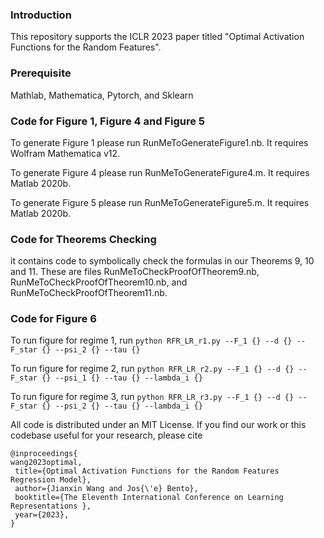 
### Introduction
This repository supports the ICLR 2023 paper titled "Optimal Activation Functions for the Random Features".

### Prerequisite
Mathlab, Mathematica, Pytorch, and Sklearn

### Code for Figure 1, Figure 4 and Figure 5
To generate Figure 1 please run RunMeToGenerateFigure1.nb. It requires Wolfram Mathematica v12.	

To generate Figure 4 please run RunMeToGenerateFigure4.m. It requires Matlab 2020b.	

To generate Figure 5 please run RunMeToGenerateFigure5.m. It requires Matlab 2020b.	

### Code for Theorems Checking
it contains code to symbolically check the formulas in our Theorems 9, 10 and 11.
These are files RunMeToCheckProofOfTheorem9.nb, RunMeToCheckProofOfTheorem10.nb, and RunMeToCheckProofOfTheorem11.nb.

### Code for Figure 6
To run figure for regime 1, run
`python RFR_LR_r1.py --F_1 {} --d {} --F_star {} --psi_2 {} --tau {}`

To run figure for regime 2, run
`python RFR_LR_r2.py --F_1 {} --d {} --F_star {} --psi_1 {} --tau {} --lambda_i {}`

To run figure for regime 3, run
`python RFR_LR_r3.py --F_1 {} --d {} --F_star {} --psi_2 {} --tau {} --lambda_i {}`

All code is distributed under an MIT License. If you find our work or this codebase useful for your research, please cite

```
@inproceedings{
wang2023optimal,
 title={Optimal Activation Functions for the Random Features Regression Model},
 author={Jianxin Wang and Jos{\'e} Bento},
 booktitle={The Eleventh International Conference on Learning Representations },
 year={2023},
}
```

